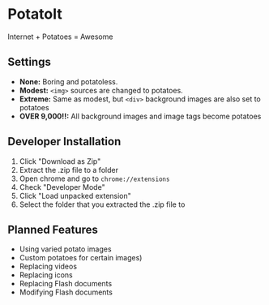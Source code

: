 PotatoIt
========

Internet + Potatoes = Awesome

Settings
--------
- **None:** Boring and potatoless.
- **Modest:** `<img>` sources are changed to potatoes.
- **Extreme:** Same as modest, but `<div>` background images are also set to potatoes
- **OVER 9,000!!:** All background images and image tags become potatoes

Developer Installation
----------------------
1. Click "Download as Zip"
2. Extract the .zip file to a folder
3. Open chrome and go to `chrome://extensions`
4. Check "Developer Mode"
5. Click "Load unpacked extension"
6. Select the folder that you extracted the .zip file to


Planned Features
----------------
 - Using varied potato images
 - Custom potatoes for certain images)
 - Replacing videos
 - Replacing icons
 - Replacing Flash documents
 - Modifying Flash documents
